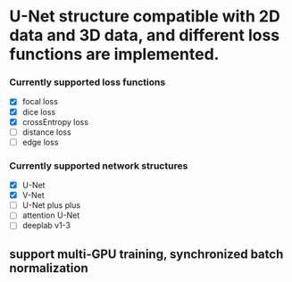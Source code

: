 # U-Net structure compatible with 2D data and 3D data, and different loss functions are implemented.

### Currently supported loss functions
- [x] focal loss
- [x] dice loss
- [x] crossEntropy loss
- [ ] distance loss
- [ ] edge loss
### Currently supported network structures
- [x] U-Net 
- [x] V-Net
- [ ] U-Net plus plus
- [ ] attention U-Net
- [ ] deeplab v1-3

## support multi-GPU training, synchronized batch normalization

